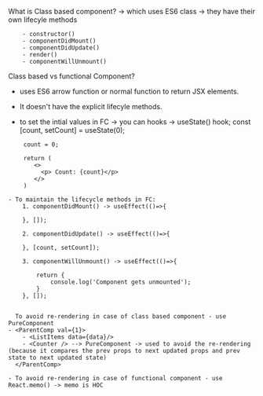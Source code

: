 What is Class based component?
    -> which uses ES6 class
    -> they have their own lifecyle methods

        - constructor()
        - componentDidMount()
        - componentDidUpdate()
        - render()
        - componentWillUnmount()

Class based vs functional Component?
   - uses ES6 arrow function or normal function to return JSX elements.
   - It doesn't have the explicit lifecyle methods.

   - to set the intial values in FC ->  you can hooks -> useState() hook;
          const [count, setCount] = useState(0);

          count = 0;

          return (
             <>
               <p> Count: {count}</p>
             </>
          )

    - To maintain the lifecycle methods in FC:
        1. componentDidMount() -> useEffect(()=>{

        }, []);

        2. componentDidUpdate() -> useEffect(()=>{

        }, [count, setCount]);

        3. componentWillUnmount() -> useEffect(()=>{

            return {
                console.log('Component gets unmounted');
            }
        }, []);


      To avoid re-rendering in case of class based component - use PureComponent
    - <ParentComp val={1}>
        - <ListItems data={data}/>
        - <Counter /> --> PureComponent -> used to avoid the re-rendering (because it compares the prev props to next updated props and prev state to next updated state)
      </ParentComp>

    - To avoid re-rendering in case of functional component - use React.memo() -> memo is HOC
     